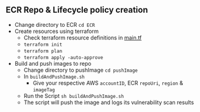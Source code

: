 ## ECR Repo & Lifecycle policy creation

- Change directory to ECR `cd ECR`
- Create resources using terraform
    - Check terraform resource definitions in [main.tf](main.tf "Resource Definition")
    - `terraform init`
    - `terraform plan`
    - `terraform apply -auto-approve`
- Build and push images to repo
    - Change directory to pushImage `cd pushImage`
    - In `buildAndPushImage.sh`
        - Give your respective AWS `accountID`, ECR `repoUri`, `region` & `imageTag`
    - Run the Script `sh buildAndPushImage.sh`
    - The script will push the image and logs its vulnerability scan results
